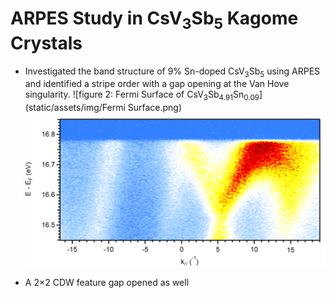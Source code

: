 # ARPES Study in CsV<sub>3</sub>Sb<sub>5</sub> Kagome Crystals
  - Investigated the band structure of 9% Sn-doped CsV<sub>3</sub>Sb<sub>5</sub> using ARPES and identified a stripe order with a gap opening at the Van Hove singularity.
  ![figure 2: Fermi Surface of CsV<sub>3</sub>Sb<sub>4.91</sub>Sn<sub>0.09</sub>](static/assets/img/Fermi Surface.png)
  ![figure 3: Band structure measured with a He lamp for CsV<sub>3</sub>Sb<sub>4.91</sub>Sn<sub>0.09</sub> along the Γ-K-M direction](static/assets/img/1.png)


  - A 2×2 CDW feature gap opened as well